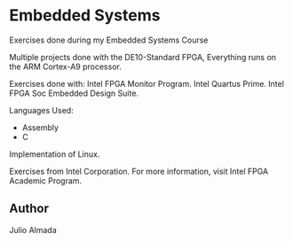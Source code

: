 # **Embedded Systems**
Exercises done during my Embedded Systems Course

Multiple projects done with the DE10-Standard FPGA, Everything runs on the ARM Cortex-A9 processor.

Exercises done with:
Intel FPGA Monitor Program.
Intel Quartus Prime.
Intel FPGA Soc Embedded Design Suite.

Languages Used:

- Assembly
- C

Implementation of Linux.

Exercises from Intel Corporation.
For more information, visit Intel FPGA Academic Program.

## **Author**
Julio Almada
